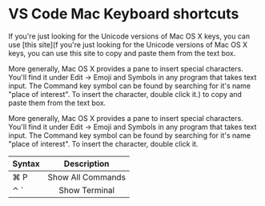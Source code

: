 # VS Code Mac Keyboard shortcuts

If you're just looking for the Unicode versions of Mac OS X keys, you can use [this site](f you're just looking for the Unicode versions of Mac OS X keys, you can use this site to copy and paste them from the text box.

More generally, Mac OS X provides a pane to insert special characters. You'll find it under Edit -> Emoji and Symbols in any program that takes text input. The Command key symbol can be found by searching for it's name "place of interest". To insert the character, double click it.) to copy and paste them from the text box.

More generally, Mac OS X provides a pane to insert special characters. You'll find it under Edit -> Emoji and Symbols in any program that takes text input. The Command key symbol can be found by searching for it's name "place of interest". To insert the character, double click it.

| Syntax      | Description |
| :---        |    :----:   |
| ⌘ P      | Show All Commands |
| ⌃ `   | Show Terminal        |
